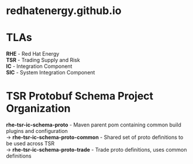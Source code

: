 # redhatenergy.github.io

# TLAs

**RHE** - Red Hat Energy  
**TSR** - Trading Supply and Risk  
**IC**  - Integration Component  
**SIC** - System Integration Component  

# TSR Protobuf Schema Project Organization

**rhe-tsr-ic-schema-proto** - Maven parent pom containing common build plugins and configuration  
-> **rhe-tsr-ic-schema-proto-common** - Shared set of proto definitions to be used across TSR  
-> **rhe-tsr-ic-schema-proto-trade** - Trade proto definitions, uses common definitions


